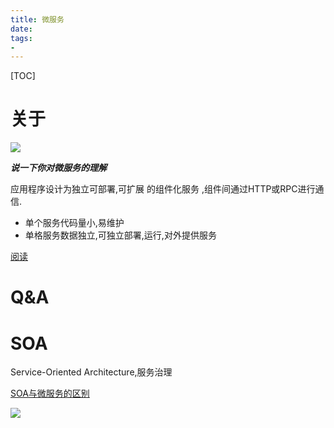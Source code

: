 ```yaml
---
title: 微服务
date: 
tags:
- 
---
```

<!-- TOC -->


<!-- /TOC -->

[TOC]

# 关于



![](http://dubbo.apache.org/docs/zh-cn/user/sources/images/dubbo-architecture-roadmap.jpg)



***说一下你对微服务的理解***

应用程序设计为独立可部署,可扩展 的组件化服务 ,组件间通过HTTP或RPC进行通信.

* 单个服务代码量小,易维护
* 单格服务数据独立,可独立部署,运行,对外提供服务



[阅读](https://blog.csdn.net/kde/article/details/51817622)



# Q&A





# SOA

Service-Oriented Architecture,服务治理

[SOA与微服务的区别](https://www.cnblogs.com/ynuo/p/5913955.html)



[![](https://static.segmentfault.com/v-5b1df2a7/global/img/creativecommons-cc.svg)](https://creativecommons.org/licenses/by-nc-nd/4.0/)
